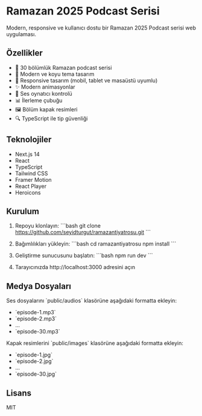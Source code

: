 # Ramazan 2025 Podcast Serisi

Modern, responsive ve kullanıcı dostu bir Ramazan 2025 Podcast serisi web uygulaması.

## Özellikler

- 🌙 30 bölümlük Ramazan podcast serisi
- 🎨 Modern ve koyu tema tasarım
- 📱 Responsive tasarım (mobil, tablet ve masaüstü uyumlu)
- ✨ Modern animasyonlar
- 🎵 Ses oynatıcı kontrolü
- 📊 İlerleme çubuğu
- 🖼️ Bölüm kapak resimleri
- 🔍 TypeScript ile tip güvenliği

## Teknolojiler

- Next.js 14
- React
- TypeScript
- Tailwind CSS
- Framer Motion
- React Player
- Heroicons

## Kurulum

1. Repoyu klonlayın:
\`\`\`bash
git clone https://github.com/seyidturgut/ramazantiyatrosu.git
\`\`\`

2. Bağımlılıkları yükleyin:
\`\`\`bash
cd ramazantiyatrosu
npm install
\`\`\`

3. Geliştirme sunucusunu başlatın:
\`\`\`bash
npm run dev
\`\`\`

4. Tarayıcınızda http://localhost:3000 adresini açın

## Medya Dosyaları

Ses dosyalarını \`public/audios\` klasörüne aşağıdaki formatta ekleyin:
- \`episode-1.mp3\`
- \`episode-2.mp3\`
- ...
- \`episode-30.mp3\`

Kapak resimlerini \`public/images\` klasörüne aşağıdaki formatta ekleyin:
- \`episode-1.jpg\`
- \`episode-2.jpg\`
- ...
- \`episode-30.jpg\`

## Lisans

MIT
